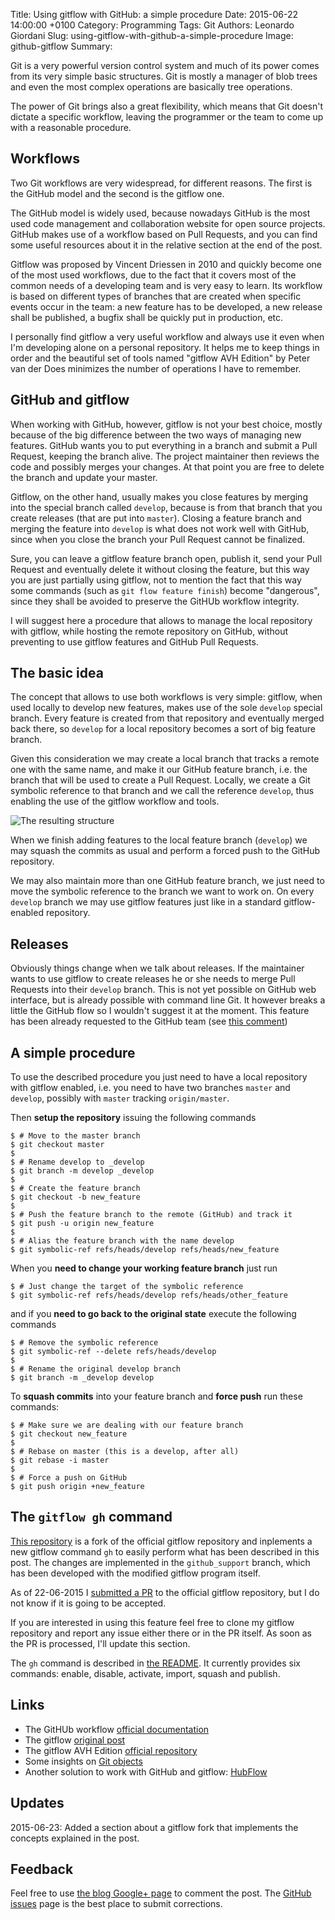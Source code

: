 Title: Using gitflow with GitHub: a simple procedure
Date: 2015-06-22 14:00:00 +0100
Category: Programming
Tags: Git
Authors: Leonardo Giordani
Slug: using-gitflow-with-github-a-simple-procedure
Image: github-gitflow
Summary:

Git is a very powerful version control system and much of its power comes from its very simple basic structures. Git is mostly a manager of blob trees and even the most complex operations are basically tree operations.

The power of Git brings also a great flexibility, which means that Git doesn't dictate a specific workflow, leaving the programmer or the team to come up with a reasonable procedure.

## Workflows

Two Git workflows are very widespread, for different reasons. The first is the GitHub model and the second is the gitflow one.

The GitHub model is widely used, because nowadays GitHub is the most used code management and collaboration website for open source projects. GitHub makes use of a workflow based on Pull Requests, and you can find some useful resources about it in the relative section at the end of the post.

Gitflow was proposed by Vincent Driessen in 2010 and quickly become one of the most used workflows, due to the fact that it covers most of the common needs of a developing team and is very easy to learn. Its workflow is based on different types of branches that are created when specific events occur in the team: a new feature has to be developed, a new release shall be published, a bugfix shall be quickly put in production, etc.

I personally find gitflow a very useful workflow and always use it even when I'm developing alone on a personal repository. It helps me to keep things in order and the beautiful set of tools named "gitflow AVH Edition" by Peter van der Does minimizes the number of operations I have to remember.

## GitHub and gitflow

When working with GitHub, however, gitflow is not your best choice, mostly because of the big difference between the two ways of managing new features. GitHub wants you to put everything in a branch and submit a Pull Request, keeping the branch alive. The project maintainer then reviews the code and possibly merges your changes. At that point you are free to delete the branch and update your master.

Gitflow, on the other hand, usually makes you close features by merging into the special branch called `develop`, because is from that branch that you create releases (that are put into `master`). Closing a feature branch and merging the feature into `develop` is what does not work well with GitHub, since when you close the branch your Pull Request cannot be finalized.

Sure, you can leave a gitflow feature branch open, publish it, send your Pull Request and eventually delete it without closing the feature, but this way you are just partially using gitflow, not to mention the fact that this way some commands (such as `git flow feature finish`) become "dangerous", since they shall be avoided to preserve the GitHUb workflow integrity.

I will suggest here a procedure that allows to manage the local repository with gitflow, while hosting the remote repository on GitHub, without preventing to use gitflow features and GitHub Pull Requests.

## The basic idea

The concept that allows to use both workflows is very simple: gitflow, when used locally to develop new features, makes use of the sole `develop` special branch. Every feature is created from that repository and eventually merged back there, so `develop` for a local repository becomes a sort of big feature branch.

Given this consideration we may create a local branch that tracks a remote one with the same name, and make it our GitHub feature branch, i.e. the branch that will be used to create a Pull Request. Locally, we create a Git symbolic reference to that branch and we call the reference `develop`, thus enabling the use of the gitflow workflow and tools.

<div class="big-image">
<img src="/images/github_gitflow/structure.png" alt="The resulting structure" />
</div>

When we finish adding features to the local feature branch (`develop`) we may squash the commits as usual and perform a forced push to the GitHub repository.

We may also maintain more than one GitHub feature branch, we just need to move the symbolic reference to the branch we want to work on. On every `develop` branch we may use gitflow features just like in a standard gitflow-enabled repository.

## Releases

Obviously things change when we talk about releases. If the maintainer wants to use gitflow to create releases he or she needs to merge Pull Requests into their `develop` branch. This is not yet possible on GitHub web interface, but is already possible with command line Git. It however breaks a little the GitHub flow so I wouldn't suggest it at the moment. This feature has been already requested to the GitHub team (see [this comment](https://github.com/isaacs/github/issues/18#issuecomment-25571124))

## A simple procedure

To use the described procedure you just need to have a local repository with gitflow enabled, i.e. you need to have two branches `master` and `develop`, possibly with `master` tracking `origin/master`.

Then **setup the repository** issuing the following commands

``` console
$ # Move to the master branch
$ git checkout master
$
$ # Rename develop to _develop
$ git branch -m develop _develop 
$
$ # Create the feature branch
$ git checkout -b new_feature
$
$ # Push the feature branch to the remote (GitHub) and track it
$ git push -u origin new_feature
$
$ # Alias the feature branch with the name develop
$ git symbolic-ref refs/heads/develop refs/heads/new_feature
```

When you **need to change your working feature branch** just run

``` console
$ # Just change the target of the symbolic reference
$ git symbolic-ref refs/heads/develop refs/heads/other_feature
```

and if you **need to go back to the original state** execute the following commands

``` console
$ # Remove the symbolic reference
$ git symbolic-ref --delete refs/heads/develop
$
$ # Rename the original develop branch
$ git branch -m _develop develop
```

To **squash commits** into your feature branch and **force push** run these commands:

``` console
$ # Make sure we are dealing with our feature branch
$ git checkout new_feature
$
$ # Rebase on master (this is a develop, after all)
$ git rebase -i master
$
$ # Force a push on GitHub
$ git push origin +new_feature
```

## The `gitflow gh` command

[This repository](https://github.com/lgiordani/gitflow/tree/github_support) is a fork of the official gitflow repository and inplements a new gitflow command `gh` to easily perform what has been described in this post. The changes are implemented in the `github_support` branch, which has been developed with the modified gitflow program itself.

As of 22-06-2015 I [submitted a PR](https://github.com/petervanderdoes/gitflow/pull/208) to the official gitflow repository, but I do not know if it is going to be accepted.

If you are interested in using this feature feel free to clone my gitflow repository and report any issue either there or in the PR itself. As soon as the PR is processed, I'll update this section.

The `gh` command is described in [the README](https://github.com/lgiordani/gitflow/tree/github_support#github-integration). It currently provides six commands: enable, disable, activate, import, squash and publish.

## Links

* The GitHUb workflow [official documentation](https://guides.github.com/introduction/flow/)
* The gitflow [original post](http://nvie.com/posts/a-successful-git-branching-model/)
* The gitflow AVH Edition [official repository](https://github.com/petervanderdoes/gitflow)
* Some insights on [Git objects](https://git-scm.com/book/en/v2/Git-Internals-Git-Objects)
* Another solution to work with GitHub and gitflow: [HubFlow](https://datasift.github.io/gitflow/)

## Updates

2015-06-23: Added a section about a gitflow fork that implements the concepts explained in the post.

## Feedback

Feel free to use [the blog Google+ page](https://plus.google.com/u/0/111444750762335924049) to comment the post. The [GitHub issues](http://github.com/TheDigitalCatOnline/thedigitalcatonline.github.com/issues) page is the best place to submit corrections.
